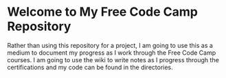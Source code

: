 # Welcome to My Free Code Camp Repository

Rather than using this repository for a project, I am going to use this as a medium to document my progress as I work through the Free Code Camp courses. I am going to use the wiki to write notes as I progress through the certifications and my code can be found in the directories.
